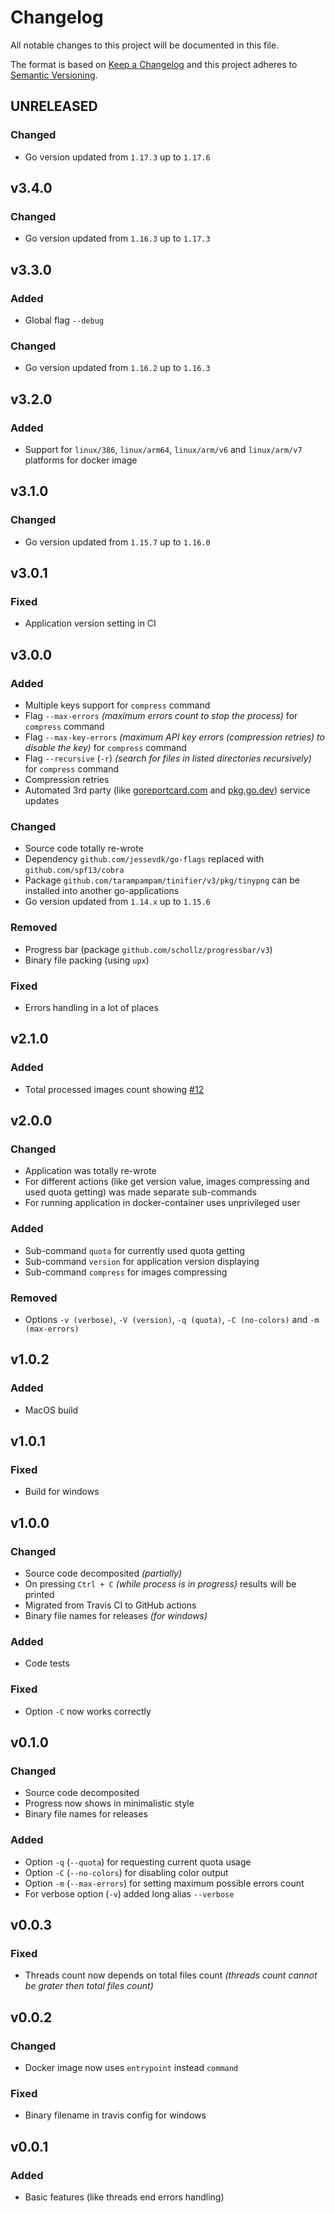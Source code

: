 # Changelog

All notable changes to this project will be documented in this file.

The format is based on [Keep a Changelog][keepachangelog] and this project adheres to [Semantic Versioning][semver].

## UNRELEASED

### Changed

- Go version updated from `1.17.3` up to `1.17.6`

## v3.4.0

### Changed

- Go version updated from `1.16.3` up to `1.17.3`

## v3.3.0

### Added

- Global flag `--debug`

### Changed

- Go version updated from `1.16.2` up to `1.16.3`

## v3.2.0

### Added

- Support for `linux/386`, `linux/arm64`, `linux/arm/v6` and `linux/arm/v7` platforms for docker image

## v3.1.0

### Changed

- Go version updated from `1.15.7` up to `1.16.0`

## v3.0.1

### Fixed

- Application version setting in CI

## v3.0.0

### Added

- Multiple keys support for `compress` command
- Flag `--max-errors` _(maximum errors count to stop the process)_ for `compress` command
- Flag `--max-key-errors` _(maximum API key errors (compression retries) to disable the key)_ for `compress` command
- Flag `--recursive` (`-r`) _(search for files in listed directories recursively)_ for `compress` command
- Compression retries
- Automated 3rd party (like [goreportcard.com](https://goreportcard.com/) and [pkg.go.dev](https://pkg.go.dev/)) service updates

### Changed

- Source code totally re-wrote
- Dependency `github.com/jessevdk/go-flags` replaced with `github.com/spf13/cobra`
- Package `github.com/tarampampam/tinifier/v3/pkg/tinypng` can be installed into another go-applications
- Go version updated from `1.14.x` up to `1.15.6`

### Removed

- Progress bar (package `github.com/schollz/progressbar/v3`)
- Binary file packing (using `upx`)

### Fixed

- Errors handling in a lot of places

## v2.1.0

### Added

- Total processed images count showing [#12]

[#12]:https://github.com/tarampampam/tinifier/issues/12

## v2.0.0

### Changed

- Application was totally re-wrote
- For different actions (like get version value, images compressing and used quota getting) was made separate sub-commands
- For running application in docker-container uses unprivileged user

### Added

- Sub-command `quota` for currently used quota getting
- Sub-command `version` for application version displaying
- Sub-command `compress` for images compressing

### Removed

- Options `-v (verbose)`, `-V (version)`, `-q (quota)`, `-C (no-colors)` and `-m (max-errors)`

## v1.0.2

### Added

- MacOS build

## v1.0.1

### Fixed

- Build for windows

## v1.0.0

### Changed

- Source code decomposited _(partially)_
- On pressing `Ctrl + C` _(while process is in progress)_ results will be printed
- Migrated from Travis CI to GitHub actions
- Binary file names for releases _(for windows)_

### Added

- Code tests

### Fixed

- Option `-C` now works correctly

## v0.1.0

### Changed

- Source code decomposited
- Progress now shows in minimalistic style
- Binary file names for releases

### Added

- Option `-q` (`--quota`) for requesting current quota usage
- Option `-C` (`--no-colors`) for disabling color output
- Option `-m` (`--max-errors`) for setting maximum possible errors count
- For verbose option (`-v`) added long alias `--verbose`

## v0.0.3

### Fixed

- Threads count now depends on total files count _(threads count cannot be grater then total files count)_

## v0.0.2

### Changed

- Docker image now uses `entrypoint` instead `command`

### Fixed

- Binary filename in travis config for windows

## v0.0.1

### Added

- Basic features (like threads end errors handling)

[keepachangelog]:https://keepachangelog.com/en/1.0.0/
[semver]:https://semver.org/spec/v2.0.0.html
